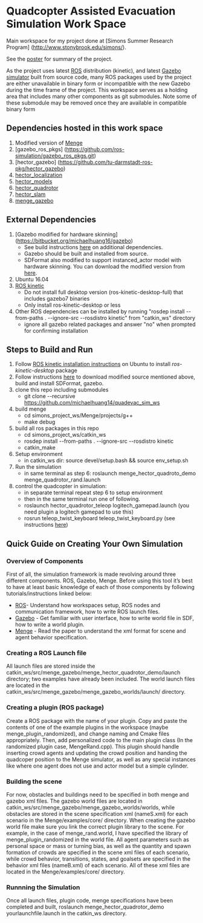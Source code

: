 # Quadcopter Assisted Evacuation Simulation Work Space
Main workspace for my project done at [Simons Summer Research Program] (http://www.stonybrook.edu/simons/).

See the [poster](https://github.com/michaelhuang14/simons_project_ws/blob/master/SimonsPosterFinal.pdf) for summary of the project.

As the project uses latest [ROS](http://wiki.ros.org/) distribution (kinetic), and latest [Gazebo simulator](http://gazebosim.org/) built from source code,  many ROS packages used by the project are either unavailable in binary form or incompatible with the new Gazebo during the time frame of the project. This workspace serves as a holding area that includes many other components as git submodules. Note some of these submodule may be removed once they are available in compatible binary form

## Dependencies hosted in this work space
1. Modified version of [Menge](https://github.com/michaelhuang14/Menge)
2. [gazebo_ros_pkgs] (https://github.com/ros-simulation/gazebo_ros_pkgs.git)
3. [hector_gazebo] (https://github.com/tu-darmstadt-ros-pkg/hector_gazebo)
4. [hector_localization]( https://github.com/tu-darmstadt-ros-pkg/hector_localization)
5. [hector_models](https://github.com/tu-darmstadt-ros-pkg/hector_models)
6. [hector_quadrotor](https://github.com/tu-darmstadt-ros-pkg/hector_quadrotor)
5. [hector_slam]( https://github.com/tu-darmstadt-ros-pkg/hector_slam)
6. [menge_gazebo](https://github.com/michaelhuang14/menge_gazebo)

## External Dependencies
1. [Gazebo modified for hardware skinning] (https://bitbucket.org/michaelhuang16/gazebo)
   * See build instructions [here](http://gazebosim.org/tutorials?tut=install_from_source&cat=install) on additional dependencies.
   * Gazebo should be built and installed from source.
   * SDFormat also modified to support instanced_actor model with hardware skinning. You can download the modified version from [here](https://bitbucket.org/michaelhuang16/sdformat2).
2. Ubuntu 16.04
3. [ROS kinetic](http://wiki.ros.org/kinetic/Installation/Ubuntu)
   * Do not install full desktop version (ros-kinetic-desktop-full) that includes gazebo7 binaries
   * Only install ros-kinetic-desktop or less
4. Other ROS dependencies can be installed by running "rosdep install --from-paths . --ignore-src --rosdistro kinetic" from "catkin_ws" directory 
   * ignore all gazebo related packages and answer "no" when prompted for confirming installation

## Steps to Build and Run
1. Follow [ROS kinetic installation instructions](http://wiki.ros.org/kinetic/Installation/Ubuntu) on Ubuntu to install *ros-kinetic-desktop* package
2. Follow instructions [here](http://gazebosim.org/tutorials?tut=install_from_source&cat=install) to download modified source mentioned above, build and install SDFormat, gazebo. 
3. clone this repo including submodules
   * git clone --recursive https://github.com/michaelhuang14/quadevac_sim_ws
4. build menge
   * cd simons_project_ws/Menge/projects/g++
   * make debug
5. build all ros packages in this repo
   * cd simons_project_ws/catkin_ws
   * rosdep install --from-paths . --ignore-src --rosdistro kinetic
   * catkin_make
6. Setup environment
   * in catkin_ws dir: source devel/setup.bash && source env_setup.sh
7. Run the simulation
   * in same terminal as step 6: roslaunch menge_hector_quadroto_demo menge_quadrotor_rand.launch
8. control the quadcopter in simulation:
   * in separate terminal repeat step 6 to setup environment
   * then in the same terminal run one of following.
   - roslaunch hector_quadrotor_teleop logitech_gamepad.launch (you need plugin a logitech gamepad to use this)
   -  rosrun teleop_twist_keyboard teleop_twist_keyboard.py (see instructions [here](http://wiki.ros.org/teleop_twist_keyboard))

## Quick Guide on Creating Your Own Simulation
### Overview of Components
First of all, the simulation framework is made revolving around three different components. ROS, Gazebo, Menge.
Before using this tool it’s best to have at least basic knowledge of each of those components by following tutorials/instructions linked below:
* [ROS](http://wiki.ros.org/ROS/Tutorials)- Understand how workspaces setup, ROS nodes and communication framework, how to write ROS launch files.
* [Gazebo](http://gazebosim.org/tutorials) - Get familiar with user interface, how to write world file in SDF, how to write a world plugin. 
* [Menge](http://gamma.cs.unc.edu/Menge) - Read the paper to understand the xml format for scene and agent behavior specification.

### Creating a ROS Launch file

All launch files are stored inside the catkin_ws/src/menge_gazebo/menge_hector_quadrotor_demo/launch directory; two examples have already been included. The world launch files are located in the catkin_ws/src/menge_gazebo/menge_gazebo_worlds/launch/ directory.

### Creating a plugin (ROS package)

Create a ROS package with the name of your plugin. Copy and paste the contents of one of the example plugins in the workspace (maybe menge_plugin_randomized), and change naming and Cmake files appropriately. Then, add personalized code to the main plugin class (In the randomized plugin case, MengeRand.cpp). This plugin should handle inserting crowd agents and updating the crowd position and handing the quadcoper position to the Menge simulator, as well as any special instances like where one agent does not use and actor model but a simple cylinder.

### Building the scene

For now, obstacles and buildings need to be specified in both menge and gazebo xml files. The gazebo world files are located in catkin_ws/src/menge_gazebo/menge_gazebo_worlds/worlds, while obstacles are stored in the scene specification xml (nameS.xml) for each scenario in the Menge/examples/core/ directory. When creating the gazebo world file make sure you link the correct plugin library to the scene. For example, in the case of menge_rand.world, I have specified the library of menge_plugin_randomized in the world file.
All agent parameters such as personal space or mass or turning bias, as well as the quantity and spawn formation of crowds are specified in the scene xml files of each scenario, while crowd behavior, transitions, states, and goalsets are specified in the behavior xml files (nameB.xml) of each scenario. All of these xml files are located in the Menge/examples/core/ directory.

### Runnning the Simulation

Once all launch files, plugin code, menge specifications have been completed and built, roslaunch menge_hector_quadrotor_demo yourlaunchfile.launch in the catkin_ws directory.

